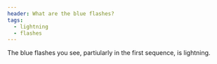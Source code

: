 ```yaml
---
header: What are the blue flashes?
tags:
  - lightning
  - flashes
---
```


The blue flashes you see, partiularly in the first sequence, is lightning.